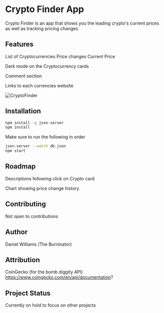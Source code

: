 # Crypto Finder App

Crypto Finder is an app that shows you the leading crypto's current prices as well as tracking pricing changes

## Features

List of Cryptocurrencies
Price changes
Current Price

Dark mode on the Cryptocurrency cards

Comment section

Links to each currencies website


![CryptoFinder](https://user-images.githubusercontent.com/86324206/152904878-840b928f-f48b-434c-9b65-2b4bc43e6b8c.gif)


## Installation

```bash
npm install -g json-server
npm install
```

Make sure to run the following in order
```bash
json-server --watch db.json
npm start
```


## Roadmap
Descriptions following click on Crypto card

Chart showing price change history

## Contributing
Not open to contributions

## Author
Daniel Williams (The Burninator)

## Attribution
CoinGecko (for the bomb diggity API)
https://www.coingecko.com/en/api/documentation?

## Project Status
Currently on hold to focus on other projects
